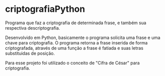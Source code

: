 # criptografiaPython
<p> 
  Programa que faz a criptografia de determinada frase, e também sua respectiva descriptografia. 
<p>
  Desenvolvido em Python, basicamente o programa solicita uma frase e uma chave para criptografia. O programa retorna a frase inserida de forma criptografada, através de uma função a frase é fatiada e suas letras substituidas de posição.
<p>
  Para esse projeto foi utilizado o conceito de "Cifra de César" para criptografia.
